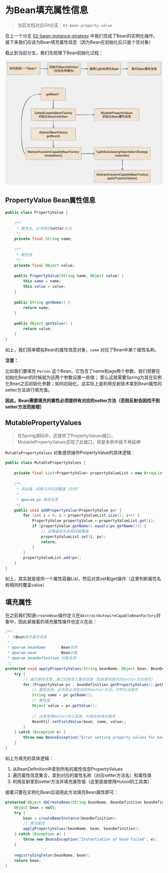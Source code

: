 # 为Bean填充属性信息

> 当前文档对应Git分支：`03-bean-property-value`

在上一个分支 [02-bean-instance-strategy](../02-bean-instance-strategy/README.md) 中我们完成了Bean的实例化操作，
接下来我们应该为Bean填充属性信息（因为Bean在初始化后只是个空对象）

截止到当前分支，我们先梳理下Bean初始化过程：

![](imgs/MIK-imD8Yj.png)

## PropertyValue Bean属性信息

```java
public class PropertyValue {

    /**
     * 属性名，必须提供setter方法
     */
    private final String name;

    /**
     * 属性值
     */
    private final Object value;

    public PropertyValue(String name, Object value) {
        this.name = name;
        this.value = value;
    }

    public String getName() {
        return name;
    }

    public Object getValue() {
        return value;
    }
}
```

如上，我们简单模拟Bean的属性信息对象，`name` 对应了Bean中某个属性名称。

**注意：**

比如我们要填充 `Person` 这个Bean，它包含了name和age两个参数，我们想要在初始化Bean的时候就为这两个参数设置一些值；
那么这就需要Spring为其在实例化Bean之后初始化参数；如何初始化，这实际上是利用反射技术拿到Bean属性的setter方法进行填充值。

**因此，Bean需要填充的属性必须提供有对应的setter方法（否则反射会因找不到setter方法而报错）**

## MutablePropertyValues

> 在Spring源码中，还提供了PropertyValues接口，MutablePropertyValues实现了此接口，但是本例中就不再延伸

`MutablePropertyValues` 对象提供操作PropertyValue的具体逻辑：

```java
public class MutablePropertyValues {

    private final List<PropertyValue> propertyValueList = new ArrayList<>();

    /**
     * 添加属，如果已存在就覆盖（合并）
     *
     * @param pv 属性信息
     */
    public void addPropertyValue(PropertyValue pv) {
        for (int i = 0; i < propertyValueList.size(); i++) {
            PropertyValue propertyValue = propertyValueList.get(i);
            if (propertyValue.getName().equals(pv.getName())) {
                // 如果属性名称相同就覆盖
                propertyValueList.set(i, pv);
                return;
            }
        }
        propertyValueList.add(pv);
    }
}
```

如上，其实就是提供一个属性容器List，然后对其set和get操作（这里判断属性名称相同时覆盖value）

## 填充属性

在之前我们知道`createBean`操作定义在`AbstractAutowireCapableBeanFactory`对象中，因此紧接着的填充属性操作也定义在此：

```java
/**
 * 为Bean填充属性信息
 *
 * @param beanName       Bean名称
 * @param bean           Bean对象
 * @param beanDefinition 对象信息
 */
protected void applyPropertyValues(String beanName, Object bean, BeanDefinition beanDefinition) {
    try {
        // 遍历属性信息，通过反射写入属性信息（反射拿到属性的setter方法填充）
        for (PropertyValue pv : beanDefinition.getPropertyValues().getPropertyValues()) {
            // 属性名称，此名称必须有对应的setter方法，不然无法填充
            String name = pv.getName();
            // 属性值
            Object value = pv.getValue();

            // 这里使用Hutool的工具类，利用反射填充属性
            BeanUtil.setFieldValue(bean, name, value);
        }
    } catch (Exception e) {
        throw new BeansException("Error setting property values for bean: " + beanName, e);
    }
}
```

如上为填充的具体逻辑：

1. 从BeanDefinition中拿到所有的属性信息PropertyValues
2. 遍历属性信息集合，拿到对应的属性名称（对应setter方法名）和属性值
3. 利用反射拿到setter方法并填充属性值（这里直接使用Hutool的工具类）

接着只要在实例化Bean后调用此方法填充Bean属性即可：

```java
protected Object doCreateBean(String beanName, BeanDefinition beanDefinition) {
    Object bean = null;
    try {
        bean = createBeanInstance(beanDefinition);
        // 填充属性
        applyPropertyValues(beanName, bean, beanDefinition);
    } catch (Exception e) {
        throw new BeansException("Instantiation of bean failed", e);
    }

    registrySingleton(beanName, bean);
    return bean;
}
```

